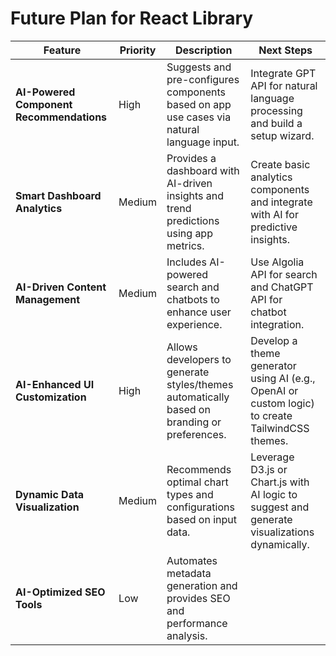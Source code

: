 # Future Plan for React Library

| **Feature**                              | **Priority** | **Description**                                                                             | **Next Steps**                                                                                  |
| ---------------------------------------- | ------------ | ------------------------------------------------------------------------------------------- | ----------------------------------------------------------------------------------------------- |
| **AI-Powered Component Recommendations** | High         | Suggests and pre-configures components based on app use cases via natural language input.   | Integrate GPT API for natural language processing and build a setup wizard.                     |
| **Smart Dashboard Analytics**            | Medium       | Provides a dashboard with AI-driven insights and trend predictions using app metrics.       | Create basic analytics components and integrate with AI for predictive insights.                |
| **AI-Driven Content Management**         | Medium       | Includes AI-powered search and chatbots to enhance user experience.                         | Use Algolia API for search and ChatGPT API for chatbot integration.                             |
| **AI-Enhanced UI Customization**         | High         | Allows developers to generate styles/themes automatically based on branding or preferences. | Develop a theme generator using AI (e.g., OpenAI or custom logic) to create TailwindCSS themes. |
| **Dynamic Data Visualization**           | Medium       | Recommends optimal chart types and configurations based on input data.                      | Leverage D3.js or Chart.js with AI logic to suggest and generate visualizations dynamically.    |
| **AI-Optimized SEO Tools**               | Low          | Automates metadata generation and provides SEO and performance analysis.                    |
